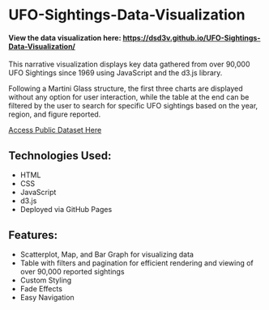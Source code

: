 # UFO-Sightings-Data-Visualization

#### View the data visualization here: https://dsd3v.github.io/UFO-Sightings-Data-Visualization/


This narrative visualization displays key data gathered from over 90,000 UFO Sightings since 1969 using JavaScript and the d3.js library.

Following a Martini Glass structure, the first three charts are displayed without any option for user interaction, while the table at the end
can be filtered by the user to search for specific UFO sightings based on the year, region, and figure reported.

[Access Public Dataset Here](https://data.world/timothyrenner/ufo-sightings)

## Technologies Used:
- HTML
- CSS
- JavaScript
- d3.js
- Deployed via GitHub Pages

## Features:
- Scatterplot, Map, and Bar Graph for visualizing data
- Table with filters and pagination for efficient rendering and viewing of over 90,000 reported sightings
- Custom Styling
- Fade Effects
- Easy Navigation
